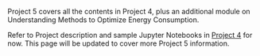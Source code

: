 Project 5 covers all the contents in Project 4, plus an additional module on Understanding Methods to Optimize Energy Consumption.

Refer to Project description and sample Jupyter Notebooks in [Project 4](https://github.com/NERSC/intro-HPC-bootcamp-2023/new/main/Project4) for now.  This page will be updated to cover more Project 5 information.
